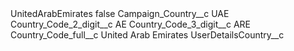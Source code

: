 <?xml version="1.0" encoding="UTF-8"?>
<CustomMetadata xmlns="http://soap.sforce.com/2006/04/metadata" xmlns:xsi="http://www.w3.org/2001/XMLSchema-instance" xmlns:xsd="http://www.w3.org/2001/XMLSchema">
    <label>UnitedArabEmirates</label>
    <protected>false</protected>
    <values>
        <field>Campaign_Country__c</field>
        <value xsi:type="xsd:string">UAE</value>
    </values>
    <values>
        <field>Country_Code_2_digit__c</field>
        <value xsi:type="xsd:string">AE</value>
    </values>
    <values>
        <field>Country_Code_3_digit__c</field>
        <value xsi:type="xsd:string">ARE</value>
    </values>
    <values>
        <field>Country_Code_full__c</field>
        <value xsi:type="xsd:string">United Arab Emirates</value>
    </values>
    <values>
        <field>UserDetailsCountry__c</field>
        <value xsi:nil="true"/>
    </values>
</CustomMetadata>
